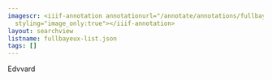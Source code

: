 ```yaml
---
imagescr: <iiif-annotation annotationurl="/annotate/annotations/fullbayeux-001.json"
  styling="image_only:true"></iiif-annotation>
layout: searchview
listname: fullbayeux-list.json
tags: []
---
```

Edvvard